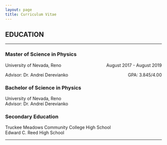 ```yaml
---
layout: page
title: Curriculum Vitae
---
```


## EDUCATION
___
### Master of Science in Physics
<p style="text-align:left;">
    University of Nevada, Reno
    <span style="float:right;">
        August 2017 - August 2019
    </span>
</p>
<p style="text-align:left;">
    Advisor: Dr. Andrei Derevianko
    <span style="float:right;">
        GPA: 3.845/4.00
    </span>
</p>

### Bachelor of Science in Physics
University of Nevada, Reno  
Advisor: Dr. Andrei Derevianko

### Secondary Education
Truckee Meadows Community College High School  
Edward C. Reed High School  


___
